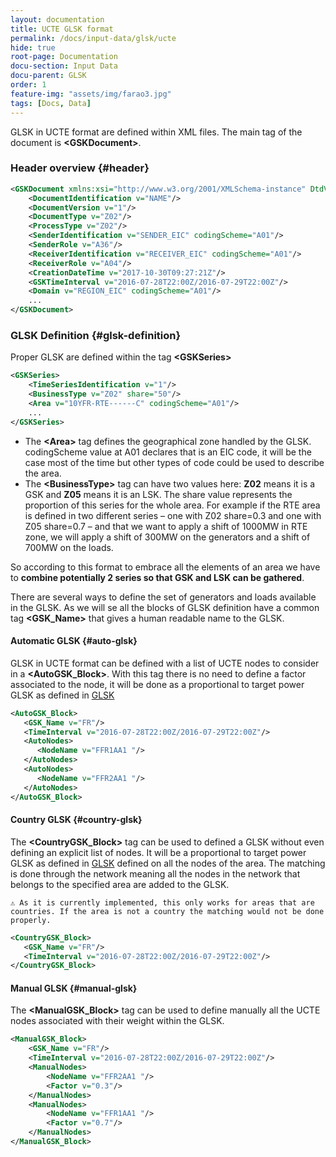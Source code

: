 ```yaml
---
layout: documentation
title: UCTE GLSK format
permalink: /docs/input-data/glsk/ucte
hide: true
root-page: Documentation
docu-section: Input Data
docu-parent: GLSK
order: 1
feature-img: "assets/img/farao3.jpg"
tags: [Docs, Data]
---
```


GLSK in UCTE format are defined within XML files. The main tag of the document is **&lt;GSKDocument&gt;**.

### Header overview {#header}

~~~xml
<GSKDocument xmlns:xsi="http://www.w3.org/2001/XMLSchema-instance" DtdVersion="1" DtdRelease="0" xsi:noNamespaceSchemaLocation="gsk-document.xsd">
    <DocumentIdentification v="NAME"/>
    <DocumentVersion v="1"/>
    <DocumentType v="Z02"/>
    <ProcessType v="Z02"/>
    <SenderIdentification v="SENDER_EIC" codingScheme="A01"/>
    <SenderRole v="A36"/>
    <ReceiverIdentification v="RECEIVER_EIC" codingScheme="A01"/>
    <ReceiverRole v="A04"/>
    <CreationDateTime v="2017-10-30T09:27:21Z"/>
    <GSKTimeInterval v="2016-07-28T22:00Z/2016-07-29T22:00Z"/>
    <Domain v="REGION_EIC" codingScheme="A01"/>
    ...
</GSKDocument>
~~~

### GLSK Definition {#glsk-definition}

Proper GLSK are defined within the tag **&lt;GSKSeries&gt;**

~~~xml
<GSKSeries>
    <TimeSeriesIdentification v="1"/>
    <BusinessType v="Z02" share="50"/>
    <Area v="10YFR-RTE------C" codingScheme="A01"/>
    ...
</GSKSeries>
~~~

- The **&lt;Area&gt;** tag defines the geographical zone handled by the GLSK. codingScheme value at A01 declares that is an EIC code, it will be the case most of the time but other types of code could be used to describe the area.
- The **&lt;BusinessType&gt;** tag can have two values here: **Z02** means it is a GSK and **Z05** means it is an LSK. The share value represents the proportion of this series for the whole area. For example if the RTE area is defined in two different series – one with Z02 share=0.3 and one with Z05 share=0.7 – and that we want to apply a shift of 1000MW in RTE zone, we will apply a shift of 300MW on the generators and a shift of 700MW on the loads.  

So according to this format to embrace all the elements of an area we have to **combine potentially 2 series so that GSK and LSK can be gathered**.

There are several ways to define the set of generators and loads available in the GLSK. As we will se all the blocks of GLSK definition have a common tag **&lt;GSK_Name&gt;** that gives a human readable name to the GLSK.

#### Automatic GLSK {#auto-glsk}
GLSK in UCTE format can be defined with a list of UCTE nodes to consider in a **&lt;AutoGSK_Block&gt;**. With this tag there is no need to define a factor associated to the node, it will be done as a proportional to target power GLSK as defined in [GLSK](/docs/input-data/glsk)

~~~xml
<AutoGSK_Block>
   <GSK_Name v="FR"/>
   <TimeInterval v="2016-07-28T22:00Z/2016-07-29T22:00Z"/>
   <AutoNodes>
      <NodeName v="FFR1AA1 "/>
   </AutoNodes>
   <AutoNodes>
      <NodeName v="FFR2AA1 "/>
   </AutoNodes>
</AutoGSK_Block>
~~~

#### Country GLSK {#country-glsk}
The **&lt;CountryGSK_Block&gt;** tag can be used to defined a GLSK without even defining an explicit list of nodes. It will be a proportional to target power GLSK as defined in [GLSK](/docs/input-data/glsk) defined on all the nodes of the area. The matching is done through the network meaning all the nodes in the network that belongs to the specified area are added to the GLSK.

`
⚠️ As it is currently implemented, this only works for areas that are countries. If the area is not a country the matching would not be done properly.
`

~~~xml
<CountryGSK_Block>
   <GSK_Name v="FR"/>
   <TimeInterval v="2016-07-28T22:00Z/2016-07-29T22:00Z"/>
</CountryGSK_Block>
~~~

#### Manual GLSK {#manual-glsk}
The **&lt;ManualGSK_Block&gt;** tag can be used to define manually all the UCTE nodes associated with their weight within the GLSK.

~~~xml
<ManualGSK_Block>
    <GSK_Name v="FR"/>
    <TimeInterval v="2016-07-28T22:00Z/2016-07-29T22:00Z"/>
    <ManualNodes>
        <NodeName v="FFR2AA1 "/>
        <Factor v="0.3"/>
    </ManualNodes>
    <ManualNodes>
        <NodeName v="FFR1AA1 "/>
        <Factor v="0.7"/>
    </ManualNodes>
</ManualGSK_Block>
~~~